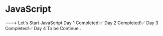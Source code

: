 # JavaScript
---> Let's Start JavaScript
Day 1 Completed!✅
Day 2 Completed!✅
Day 3 Completed!✅
Day 4 To be Continue..